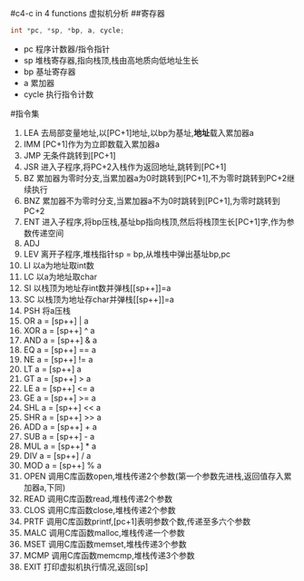 #c4-c in 4 functions 虚拟机分析
##寄存器
```C
int *pc, *sp, *bp, a, cycle; 
```
- pc 程序计数器/指令指针
- sp 堆栈寄存器,指向栈顶,栈由高地质向低地址生长
- bp 基址寄存器
- a	 累加器
- cycle 执行指令计数

#指令集

1. LEA 去局部变量地址,以[PC+1]地址,以bp为基址,**地址**载入累加器a
2. IMM [PC+1]作为为立即数载入累加器a
3. JMP 无条件跳转到[PC+1]
4. JSR 进入子程序,将PC+2入栈作为返回地址,跳转到[PC+1]
5. BZ  累加器为零时分支,当累加器a为0时跳转到[PC+1],不为零时跳转到PC+2继续执行
6. BNZ 累加器不为零时分支,当累加器a不为0时跳转到[PC+1],为零时跳转到PC+2
7. ENT 进入子程序,将bp压栈,基址bp指向栈顶,然后将栈顶生长[PC+1]字,作为参数传递空间
8. ADJ 
9. LEV 离开子程序,堆栈指针sp = bp,从堆栈中弹出基址bp,pc
10. LI 以a为地址取int数
11. LC 以a为地址取char
12. SI 以栈顶为地址存int数并弹栈[[sp++]]=a
13. SC 以栈顶为地址存char并弹栈[[sp++]]=a
14. PSH 将a压栈
15. OR a = [sp++] | a
16. XOR a = [sp++] ^ a
17. AND a = [sp++] & a
18. EQ  a = [sp++] == a
19. NE  a = [sp++] != a
20. LT  a = [sp++]  a
21. GT  a = [sp++] > a
22. LE  a = [sp++] <= a
23. GE  a = [sp++] >= a
24. SHL a = [sp++] << a
25. SHR a = [sp++] >> a
26. ADD a = [sp++] + a
27. SUB a = [sp++] - a
28. MUL a = [sp++] * a
29. DIV a = [sp++] / a
30. MOD a = [sp++] % a
31. OPEN 调用C库函数open,堆栈传递2个参数(第一个参数先进栈,返回值存入累加器a,下同)
32. READ 调用C库函数read,堆栈传递2个参数
33. CLOS 调用C库函数close,堆栈传递2个参数
34. PRTF 调用C库函数printf,[pc+1]表明参数个数,传递至多六个参数
35. MALC 调用C库函数malloc,堆栈传递一个参数
36. MSET 调用C库函数memset,堆栈传递3个参数
37. MCMP 调用C库函数memcmp,堆栈传递3个参数
38. EXIT 打印虚拟机执行情况,返回[sp]

